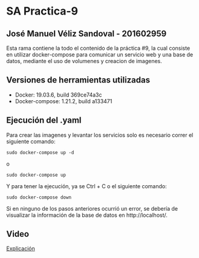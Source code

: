 # SA Practica-9
## José Manuel Véliz Sandoval - 201602959
Esta rama contiene la todo el contenido de la práctica #9, la cual consiste en utilizar docker-compose para comunicar un servicio web y una base de datos, mediante el uso de volumenes y creacion de imagenes.

## Versiones de herramientas utilizadas
- Docker: 19.03.6, build 369ce74a3c
- Docker-compose: 1.21.2, build a133471

## Ejecución del .yaml
Para crear las imagenes y levantar los servicios solo es necesario correr el siguiente comando:
```
sudo docker-compose up -d
```
o
```
sudo docker-compose up
```
Y para tener la ejecución, ya se Ctrl + C o el siguiente comando:
```
sudo docker-compose down
```
Si en ninguno de los pasos anteriores ocurrió un error, se debería de visualizar la información de la base de datos en http://localhost/.

## Video
[Explicación](https://drive.google.com/file/d/1dW_pBFtKxxfPIoqvfPs4YmM1pj5EHlz8/view?usp=sharing)
